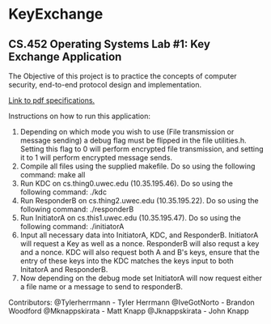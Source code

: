 # KeyExchange
## CS.452 Operating Systems Lab #1: Key Exchange Application

The Objective of this project is to practice the concepts of computer security, end-to-end protocol design and implementation.

[Link to pdf specifications.](https://cs.uwec.edu/~tan/priv/www-docs/cs452/Labs/Lab1/lab1.pdf)

Instructions on how to run this application:
1. Depending on which mode you wish to use (File transmission or message sending) a debug flag must be flipped in the file utilities.h. Setting this flag to 0 will perform encrypted file transmission, and setting it to 1 will perform encrypted message sends.
2. Compile all files using the supplied makefile. Do so using the following command: make all
3. Run KDC on cs.thing0.uwec.edu (10.35.195.46). Do so using the following command: ./kdc
4. Run ResponderB on cs.thing2.uwec.edu (10.35.195.22). Do so using the following command: ./responderB
5. Run InitiatorA on cs.this1.uwec.edu (10.35.195.47). Do so using the following command: ./initiatorA
6. Input all necessary data into InitiatorA, KDC, and ResponderB. InitiatorA will request a Key as well as a nonce. ResponderB will also requst a key and a nonce. KDC will also request both A and B's keys, ensure that the entry of these keys into the KDC matches the keys input to both InitatorA and ResponderB.
7. Now depending on the debug mode set InitiatorA will now request either a file name or a message to send to responderB. 

Contributors:
@Tylerherrmann - Tyler Herrmann
@IveGotNorto - Brandon Woodford
@Mknappskirata - Matt Knapp
@Jknappskirata - John Knapp
